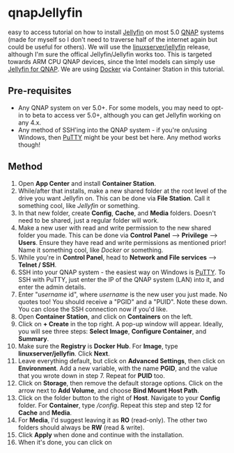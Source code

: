 # qnapJellyfin
easy to access tutorial on how to install [Jellyfin](https://jellyfin.org) on most 5.0 [QNAP](https://www.qnap.com) systems (made for myself so I don't need to traverse half of the internet again but could be useful for others). We will use the [linuxserver/jellyfin](https://docs.linuxserver.io/images/docker-jellyfin) release, although I'm sure the offical Jellyfin/Jellyfin works too. This is targeted towards ARM CPU QNAP devices, since the Intel models can simply use [Jellyfin for QNAP](https://github.com/pdulvp/jellyfin-qnap). We are using [Docker](https://hub.docker.com) via Container Station in this tutorial.


## Pre-requisites 
* Any QNAP system on ver 5.0+. For some models, you may need to opt-in to beta to access ver 5.0+, although you can get Jellyfin working on any 4.x. 
* Any method of SSH'ing into the QNAP system - if you're on/using Windows, then [PuTTY](https://www.putty.org) might be your best bet here. Any method works though!

## Method
1. Open **App Center** and install **Container Station**.
2. While/after that installs, make a new shared folder at the root level of the drive you want Jellyfin on. This can be done via **File Station**. Call it something cool, like *Jellyfin* or something. 
3. In that new folder, create **Config**, **Cache**, and **Media** folders. Doesn't need to be shared, just a regular folder will work.
4. Make a new user with read and write permission to the new shared folder you made. This can be done via **Control Panel** --> **Privilege** --> **Users**. Ensure they have read and write permissions as mentioned prior! Name it something cool, like *Docker* or something.
5. While you're in **Control Panel**, head to **Network and File services** --> **Telnet / SSH**.
6. SSH into your QNAP system - the easiest way on Windows is [PuTTY](https://www.putty.org). To SSH with PuTTY, just enter the IP of the QNAP system (LAN) into it, and enter the admin details. 
7. Enter "*username* id", where *username* is the new user you just made. No quotes too! You should receive a "PGID" and a "PUID". Note these down. You can close the SSH connection now if you'd like.
8. Open **Container Station**, and click on **Containers** on the left. 
9. Click on **+ Create** in the top right. A pop-up window will appear. Ideally, you will see three steps: **Select Image**, **Configure Container**, and **Summary**.
10. Make sure the **Registry** is **Docker Hub**. For **Image**, type **linuxserver/jellyfin**. Click **Next**.
11. Leave everything default, but click on **Advanced Settings**, then click on **Environment**. Add a new variable, with the name **PGID**, and the value that you wrote down in step 7. Repeat for **PUID** too. 
12. Click on **Storage**, then remove the default storage options. Click on the arrow next to **Add Volume**, and choose **Bind Mount Host Path**. 
13. Click on the folder button to the right of **Host**. Navigate to your **Config** folder. For **Container**, type */config*. Repeat this step and step 12 for **Cache** and **Media**. 
14. For **Media**, I'd suggest leaving it as **RO** (read-only). The other two folders should always be **RW** (read & write).
15. Click **Apply** when done and continue with the installation. 
16. When it's done, you can click on
